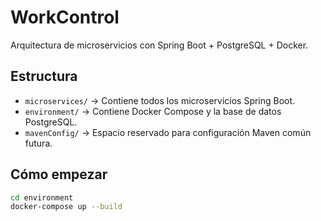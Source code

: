 # WorkControl

Arquitectura de microservicios con Spring Boot + PostgreSQL + Docker.

## Estructura

- `microservices/` → Contiene todos los microservicios Spring Boot.
- `environment/` → Contiene Docker Compose y la base de datos PostgreSQL.
- `mavenConfig/` → Espacio reservado para configuración Maven común futura.

## Cómo empezar

```bash
cd environment
docker-compose up --build
```